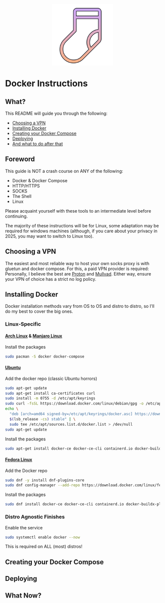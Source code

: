 <p align="center">
  <img src="https://raw.githubusercontent.com/OSA-Socks/.github/refs/heads/main/assets/Logo.png" alt="Logo" width="200"/>
</p>

# Docker Instructions
## What?
This README will guide you through the following:
- [Choosing a VPN](#choosing-a-vpn)
- [Installing Docker](#installing-docker)
- [Creating your Docker Compose](#creating-your-docker-compose)
- [Deploying](#deploying)
- [And what to do after that](#what-now)

## Foreword
This guide is NOT a crash course on ANY of the following:
- Docker & Docker Compose
- HTTP/HTTPS
- SOCKS
- The Shell
- Linux

Please acquaint yourself with these tools to an intermediate level before continuing.


The majority of these instructions will be for Linux, some adaptation may be required for windows machines (although, if you care about your privacy in 2025, you may want to switch to Linux too).

## Choosing a VPN
The easiest and most reliable way to host your own socks proxy is with gluetun and docker compose.
For this, a paid VPN provider is required: Personally, I believe the best are [Proton](https://protonvpn.com/) and [Mullvad](https://mullvad.net/en).
Either way, ensure your VPN of choice has a strict no log policy.

## Installing Docker
Docker installation methods vary from OS to OS and distro to distro, so I'll do my best to cover the big ones.

### Linux-Specific
#### [Arch Linux](https://archlinux.org) & [Manjaro Linux](https://manjaro.org)
Install the packages
```sh
sudo pacman -S docker docker-compose
```
#### [Ubuntu](https://ubuntu.com)
Add the docker repo (classic Ubuntu horrors)
```sh
sudo apt-get update
sudo apt-get install ca-certificates curl
sudo install -m 0755 -d /etc/apt/keyrings
sudo curl -fsSL https://download.docker.com/linux/debian/gpg -o /etc/apt/keyrings/docker.asc
echo \
  "deb [arch=amd64 signed-by=/etc/apt/keyrings/docker.asc] https://download.docker.com/linux/debian \
  $(lsb_release -cs) stable" | \
  sudo tee /etc/apt/sources.list.d/docker.list > /dev/null
sudo apt-get update
```

Install the packages
```sh
sudo apt-get install docker-ce docker-ce-cli containerd.io docker-buildx-plugin docker-compose-plugin
```
#### [Fedora Linux](https://fedoraproject.org)
Add the Docker repo
```sh
sudo dnf -y install dnf-plugins-core
sudo dnf config-manager --add-repo https://download.docker.com/linux/fedora/docker-ce.repo
```
Install the packages
```sh
sudo dnf install docker-ce docker-ce-cli containerd.io docker-buildx-plugin docker-compose-plugin
```

### Distro Agnostic Finishes
Enable the service
```sh
sudo systemctl enable docker --now
```
This is required on ALL (most) distros!

## Creating your Docker Compose

## Deploying

## What Now?